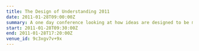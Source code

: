 ```yaml
---
title: The Design of Understanding 2011
date: 2011-01-28T09:00:00Z
summary: A one day conference looking at how ideas are designed to be more understandable.
start: 2011-01-28T09:30:00Z
end: 2011-01-28T17:20:00Z
venue_id: 9c3xgv7v+9x
---
```

